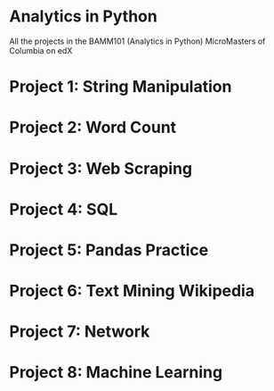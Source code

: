 # Analytics in Python
 All the projects in the BAMM101 (Analytics in Python) MicroMasters of Columbia on edX



# Project 1: String Manipulation

  

# Project 2: Word Count



# Project 3: Web Scraping



# Project 4: SQL


  
# Project 5: Pandas Practice


  
# Project 6: Text Mining Wikipedia


  
# Project 7: Network


  
# Project 8: Machine Learning
